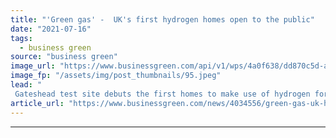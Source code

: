 ```yaml
---
title: "'Green gas' -  UK's first hydrogen homes open to the public"
date: "2021-07-16"
tags: 
  - business green
source: "business green"
image_url: "https://www.businessgreen.com/api/v1/wps/4a0f638/dd870c5d-a3ae-4174-ba49-fbf4c30416ae/3/Hydrogen-Home-launch-15-07-2021-185x114.jpeg"
image_fp: "/assets/img/post_thumbnails/95.jpeg"
lead: "
 Gateshead test site debuts the first homes to make use of hydrogen for heating and cooking ..."
article_url: "https://www.businessgreen.com/news/4034556/green-gas-uk-hydrogen-homes-open-public"
---
```


---
